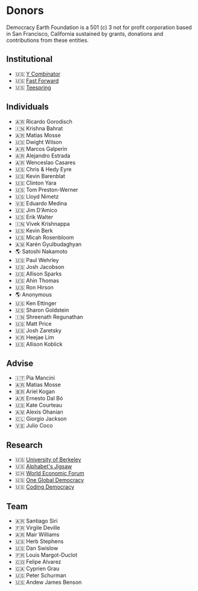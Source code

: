 # Donors

Democracy Earth Foundation is a 501 (c) 3 not for profit corporation based in San Francisco, California sustained by grants, donations and contributions from these entities.

## Institutional

  * 🇺🇸 [Y Combinator](http://ycombinator.org)
  * 🇺🇸 [Fast Forward](http://ffwd.org)
  * 🇺🇸 [Teespring](http://teespring.com)

## Individuals

  * 🇦🇷 Ricardo Gorodisch
  * 🇮🇳 Krishna Bahrat
  * 🇦🇷 Matias Mosse
  * 🇺🇸 Dwight Wilson
  * 🇦🇷 Marcos Galperin
  * 🇦🇷 Alejandro Estrada
  * 🇦🇷 Wenceslao Casares
  * 🇺🇸 Chris & Hedy Eyre
  * 🇺🇸 Kevin	Barenblat
  * 🇺🇸 Clinton Yara
  * 🇺🇸 Tom Preston-Werner
  * 🇺🇸 Lloyd Nimetz
  * 🇻🇪 Eduardo Medina
  * 🇺🇸 Jim D'Amico
  * 🇺🇸 Erik Walter
  * 🇮🇳 Vivek	Krishnappa
  * 🇺🇸 Kevin	Berk
  * 🇺🇸 Micah	Rosenbloom
  * 🇦🇲 Karén	Gyulbudaghyan
  * 🌎 Satoshi Nakamoto
  * 🇺🇸 Paul Wehrley
  * 🇺🇸 Josh Jacobson
  * 🇺🇸 Allison	Sparks
  * 🇺🇸 Ahin Thomas
  * 🇺🇸 Ron	Hirson
  * 🌎 Anonymous
  * 🇺🇸 Ken	Ettinger
  * 🇺🇸 Sharon Goldstein
  * 🇮🇳 Shreenath	Regunathan
  * 🇺🇸 Matt Price
  * 🇺🇸 Josh Zaretsky  
  * 🇰🇷 Heejae Lim
  * 🇺🇸 Allison	Koblick

## Advise

  * 🇮🇹 Pia Mancini  
  * 🇦🇷 Matias Mosse
  * 🇧🇷 Ariel Kogan
  * 🇦🇷 Ernesto Dal Bó
  * 🇺🇸 Kate Courteau
  * 🇦🇲 Alexis Ohanian
  * 🇨🇱 Giorgio Jackson
  * 🇻🇪 Julio Coco

## Research

  * 🇺🇸 [University of Berkeley](https://www.haas.berkeley.edu)
  * 🇺🇸 [Alphabet's Jigsaw](https://jigsaw.google.com)
  * 🇨🇭 [World Economic Forum](https://weforum.org)  
  * 🇺🇸 [One Global Democracy](https://oneglobaldemocracy.com/)
  * 🇺🇸 [Coding Democracy](https://codingdemocracy.tv)

## Team

  * 🇦🇷 Santiago Siri
  * 🇫🇷 Virgile Deville  
  * 🇦🇷 Mair Williams  
  * 🇺🇸 Herb Stephens
  * 🇺🇸 Dan Swislow  
  * 🇫🇷 Louis Margot-Duclot
  * 🇨🇴 Felipe Alvarez  
  * 🇨🇦 Cyprien Grau
  * 🇺🇸 Peter Schurman
  * 🇺🇸 Andew James Benson
